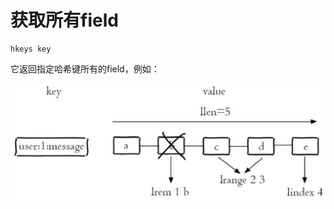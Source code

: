 # 获取所有field

```text
hkeys key
```

它返回指定哈希键所有的field，例如：

![](../../.gitbook/assets/image%20%2813%29.png)

